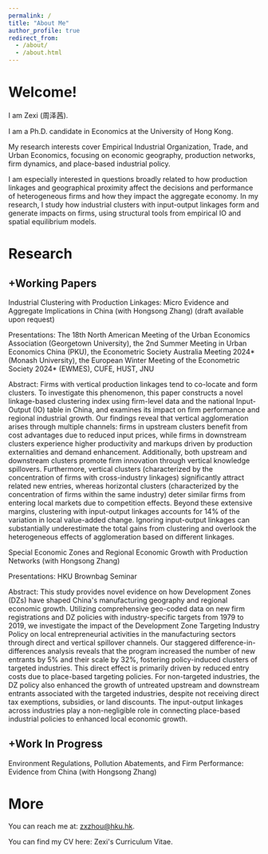 ```yaml
---
permalink: /
title: "About Me"
author_profile: true
redirect_from: 
  - /about/
  - /about.html
---
```



Welcome! 
======
I am Zexi (周泽茜).

​I am a Ph.D. candidate in Economics at the University of Hong Kong. 

My research interests cover Empirical Industrial Organization, Trade, and Urban Economics, focusing on economic geography, production networks, firm dynamics, and place-based industrial policy. 

​I am especially interested in questions broadly related to how production linkages and geographical proximity affect the decisions and performance of heterogeneous firms and how they impact the aggregate economy. In my research, I study how industrial clusters with input-output linkages form and generate impacts on firms, using structural tools from empirical IO and spatial equilibrium models.


Research
======

+Working Papers
---

Industrial Clustering with Production Linkages: Micro Evidence and Aggregate Implications in China (with Hongsong Zhang) (draft available upon request)

Presentations: The 18th North American Meeting of the Urban Economics Association (Georgetown University), the 2nd Summer Meeting in Urban Economics China (PKU), the Econometric Society Australia Meeting 2024* (Monash University), the European Winter Meeting of the Econometric Society 2024* (EWMES), CUFE, HUST, JNU

Abstract: Firms with vertical production linkages tend to co-locate and form clusters. To investigate this phenomenon, this paper constructs a novel linkage-based clustering index using firm-level data and the national Input-Output (IO) table in China, and examines its impact on firm performance and regional industrial growth. Our findings reveal that vertical agglomeration arises through multiple channels: firms in upstream clusters benefit from cost advantages due to reduced input prices, while firms in downstream clusters experience higher productivity and markups driven by production externalities and demand enhancement. Additionally, both upstream and downstream clusters promote firm innovation through vertical knowledge spillovers. Furthermore, vertical clusters (characterized by the concentration of firms with cross-industry linkages) significantly attract related new entries, whereas horizontal clusters (characterized by the concentration of firms within the same industry) deter similar firms from entering local markets due to competition effects. Beyond these extensive margins, clustering with input-output linkages accounts for 14% of the variation in local value-added change. Ignoring input-output linkages can substantially underestimate the total gains from clustering and overlook the heterogeneous effects of agglomeration based on different linkages.

Special Economic Zones and Regional Economic Growth with Production Networks (with Hongsong Zhang) 

Presentations: HKU Brownbag Seminar

Abstract: This study provides novel evidence on how Development Zones (DZs) have shaped China's manufacturing geography and regional economic growth. Utilizing comprehensive geo-coded data on new firm registrations and DZ policies with industry-specific targets from 1979 to 2019, we investigate the impact of the Development Zone Targeting Industry Policy on local entrepreneurial activities in the manufacturing sectors through direct and vertical spillover channels. Our staggered difference-in-differences analysis reveals that the program increased the number of new entrants by 5% and their scale by 32%, fostering policy-induced clusters of targeted industries. This direct effect is primarily driven by reduced entry costs due to place-based targeting policies. For non-targeted industries, the DZ policy also enhanced the growth of untreated upstream and downstream entrants associated with the targeted industries, despite not receiving direct tax exemptions, subsidies, or land discounts. The input-output linkages across industries play a non-negligible role in connecting place-based industrial policies to enhanced local economic growth.


+Work In Progress
---

Environment Regulations, Pollution Abatements, and Firm Performance: Evidence from China (with Hongsong Zhang)


More
======

You can reach me at: zxzhou@hku.hk.

You can find my CV here: Zexi's Curriculum Vitae.
